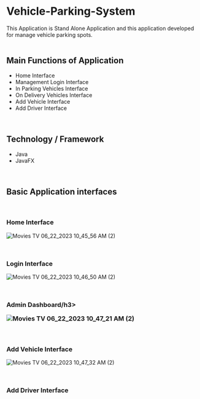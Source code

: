 # Vehicle-Parking-System
This Application is Stand Alone Application and this application developed for manage vehicle parking spots.
<br>
<br>
<h2>Main Functions of Application</h2>
<ul>
    <li>Home Interface</li>
    <li>Management Login Interface</li>
    <li>In Parking Vehicles Interface</li>
    <li>On Delivery Vehicles Interface</li>
    <li>Add Vehicle Interface</li>
    <li>Add Driver Interface</li>
</ul>
<br>
<h2>Technology / Framework</h2>
<ul>
    <li>Java</li>
    <li>JavaFX</li>
</ul>
<br>
<h2>Basic Application interfaces</h2>
<br>
<h3>Home Interface</h3>

![Movies   TV 06_22_2023 10_45_56 AM (2)](https://github.com/VihangaIndeewara/Vehicle-Parking-System/assets/101233779/aa2be7f0-7677-425b-822a-96bb8b6d0d3c)

<br>
<h3>Login Interface</h3>

![Movies   TV 06_22_2023 10_46_50 AM (2)](https://github.com/VihangaIndeewara/Vehicle-Parking-System/assets/101233779/48d87d24-6b3a-4d05-b3bf-904be4af6ad7)

<br>
<h3>Admin Dashboard/h3>

![Movies   TV 06_22_2023 10_47_21 AM (2)](https://github.com/VihangaIndeewara/Vehicle-Parking-System/assets/101233779/9052106f-cd4c-4178-8d34-fe13b32e0253)

<br>
<h3>Add Vehicle Interface</h3>

![Movies   TV 06_22_2023 10_47_32 AM (2)](https://github.com/VihangaIndeewara/Vehicle-Parking-System/assets/101233779/51761dde-b4a8-4f84-9516-564eece91412)

<br>
<h3>Add Driver Interface</h3>
